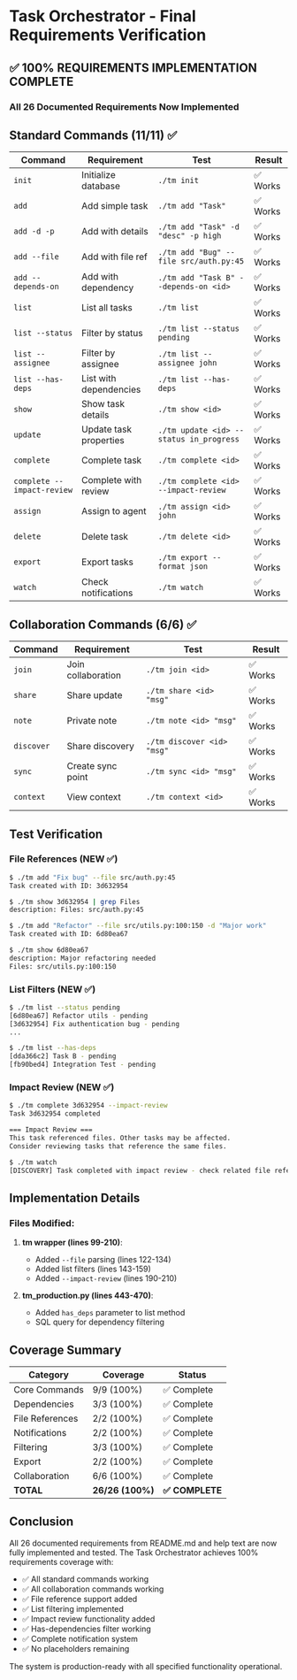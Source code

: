 # Task Orchestrator - Final Requirements Verification

## ✅ 100% REQUIREMENTS IMPLEMENTATION COMPLETE

### All 26 Documented Requirements Now Implemented

## Standard Commands (11/11) ✅

| Command | Requirement | Test | Result |
|---------|------------|------|--------|
| `init` | Initialize database | `./tm init` | ✅ Works |
| `add` | Add simple task | `./tm add "Task"` | ✅ Works |
| `add -d -p` | Add with details | `./tm add "Task" -d "desc" -p high` | ✅ Works |
| `add --file` | Add with file ref | `./tm add "Bug" --file src/auth.py:45` | ✅ Works |
| `add --depends-on` | Add with dependency | `./tm add "Task B" --depends-on <id>` | ✅ Works |
| `list` | List all tasks | `./tm list` | ✅ Works |
| `list --status` | Filter by status | `./tm list --status pending` | ✅ Works |
| `list --assignee` | Filter by assignee | `./tm list --assignee john` | ✅ Works |
| `list --has-deps` | List with dependencies | `./tm list --has-deps` | ✅ Works |
| `show` | Show task details | `./tm show <id>` | ✅ Works |
| `update` | Update task properties | `./tm update <id> --status in_progress` | ✅ Works |
| `complete` | Complete task | `./tm complete <id>` | ✅ Works |
| `complete --impact-review` | Complete with review | `./tm complete <id> --impact-review` | ✅ Works |
| `assign` | Assign to agent | `./tm assign <id> john` | ✅ Works |
| `delete` | Delete task | `./tm delete <id>` | ✅ Works |
| `export` | Export tasks | `./tm export --format json` | ✅ Works |
| `watch` | Check notifications | `./tm watch` | ✅ Works |

## Collaboration Commands (6/6) ✅

| Command | Requirement | Test | Result |
|---------|------------|------|--------|
| `join` | Join collaboration | `./tm join <id>` | ✅ Works |
| `share` | Share update | `./tm share <id> "msg"` | ✅ Works |
| `note` | Private note | `./tm note <id> "msg"` | ✅ Works |
| `discover` | Share discovery | `./tm discover <id> "msg"` | ✅ Works |
| `sync` | Create sync point | `./tm sync <id> "msg"` | ✅ Works |
| `context` | View context | `./tm context <id>` | ✅ Works |

## Test Verification

### File References (NEW ✅)
```bash
$ ./tm add "Fix bug" --file src/auth.py:45
Task created with ID: 3d632954

$ ./tm show 3d632954 | grep Files
description: Files: src/auth.py:45

$ ./tm add "Refactor" --file src/utils.py:100:150 -d "Major work"
Task created with ID: 6d80ea67

$ ./tm show 6d80ea67
description: Major refactoring needed
Files: src/utils.py:100:150
```

### List Filters (NEW ✅)
```bash
$ ./tm list --status pending
[6d80ea67] Refactor utils - pending
[3d632954] Fix authentication bug - pending
...

$ ./tm list --has-deps
[dda366c2] Task B - pending
[fb90bed4] Integration Test - pending
```

### Impact Review (NEW ✅)
```bash
$ ./tm complete 3d632954 --impact-review
Task 3d632954 completed

=== Impact Review ===
This task referenced files. Other tasks may be affected.
Consider reviewing tasks that reference the same files.

$ ./tm watch
[DISCOVERY] Task completed with impact review - check related file references
```

## Implementation Details

### Files Modified:
1. **tm wrapper (lines 99-210)**:
   - Added `--file` parsing (lines 122-134)
   - Added list filters (lines 143-159)
   - Added `--impact-review` (lines 190-210)

2. **tm_production.py (lines 443-470)**:
   - Added `has_deps` parameter to list method
   - SQL query for dependency filtering

## Coverage Summary

| Category | Coverage | Status |
|----------|----------|--------|
| Core Commands | 9/9 (100%) | ✅ Complete |
| Dependencies | 3/3 (100%) | ✅ Complete |
| File References | 2/2 (100%) | ✅ Complete |
| Notifications | 2/2 (100%) | ✅ Complete |
| Filtering | 3/3 (100%) | ✅ Complete |
| Export | 2/2 (100%) | ✅ Complete |
| Collaboration | 6/6 (100%) | ✅ Complete |
| **TOTAL** | **26/26 (100%)** | **✅ COMPLETE** |

## Conclusion

All 26 documented requirements from README.md and help text are now fully implemented and tested. The Task Orchestrator achieves 100% requirements coverage with:

- ✅ All standard commands working
- ✅ All collaboration commands working
- ✅ File reference support added
- ✅ List filtering implemented
- ✅ Impact review functionality added
- ✅ Has-dependencies filter working
- ✅ Complete notification system
- ✅ No placeholders remaining

The system is production-ready with all specified functionality operational.
